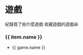 
# 遊戲

紀錄買了些什麼遊戲
收藏遊戲的遊戲😆

<div class="flex flex-wrap">
  <div class="mr-4" v-for="item in items" :key="item.name">
    <h3 class="border-solid border-0 border-b">{{ item.name }}</h3>
    <ul>
      <li v-for="game in item.games" :key="game.name">{{ game.name }}</li>
    </ul>
  </div>
</div>


<script>
export default {
  data() {
    return {
      items: [
        {
          name: 'Nintendo Switch',
          games: [
            { name: '薩爾達傳說：曠野之息 & DLC' },
            { name: '薩爾達傳說：織夢島' },
            { name: '薩爾達無雙：災厄啟示錄 & DLC' },
            { name: '薩爾達傳說：禦天之劍 HD' },
            { name: '薩爾達傳說：王國之淚' },
            { name: '超級瑪利歐：奧德賽' },
            { name: '瑪利歐賽車 8 DX豪華版' },
            { name: '超級瑪利歐：3D收藏輯' },
            { name: '路易吉鬼屋 3' },
            { name: 'Splatoon 2 & DLC' },
            { name: '斯普拉頓 3 ( Splatoon 3 ) & DLC' },
            { name: '任天堂明星大亂鬥 特別版 & DLC' },
            { name: '天穗之咲稻姬' },
            { name: '少女與戰車：戰車夢幻大會戰 DX' },
            { name: '健身環大冒險' },
            { name: '健身拳擊' },
            { name: 'Fortnite' },
            { name: 'LABO Toy-Con 04: VR Kit' },
            { name: '越南大戰 X' },
            { name: '寶可夢：劍 & DLC' },
            { name: '寶可夢：晶燦鑽石' },
            { name: '寶可夢傳說：阿爾宙斯' },
            { name: '寶可夢：紫 & DLC' },
            { name: '集合啦！動物森友會' },
            { name: '十三機兵防衛圈' },
            { name: '異度神劍 3 & DLC' },
            { name: '最後指令 Last Command' },
            { name: 'LEGO® Star Wars™ : 天行者傳奇' },
            { name: '魔物獵人崛起 & DLC 破曉' },
          ]
        },
        {
          name: 'Steam',
          games: [
            { name: 'Half-Life' },
            { name: 'Half-Life 2' },
            { name: 'Half-Life 2：Ep1' },
            { name: 'Half-Life 2：Ep2' },
            { name: 'PORTAL' },
            { name: 'PORTAL 2' },
            { name: 'Untitled Goose Game' },
            { name: '還願' },
            { name: '地球防衛軍 5' },
            { name: '空戰奇兵 7：未知天際' },
            { name: '最後指令 Last Command' },
            { name: '星際大戰 絕地：組織殞落' },
            { name: '幻獸帕魯' },
          ]
        }
      ],
    }
  }  
}
</script>